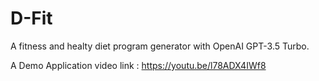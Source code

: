 # D-Fit
A fitness and healty diet program generator with OpenAI GPT-3.5 Turbo. 

A Demo Application video link : https://youtu.be/l78ADX4IWf8
